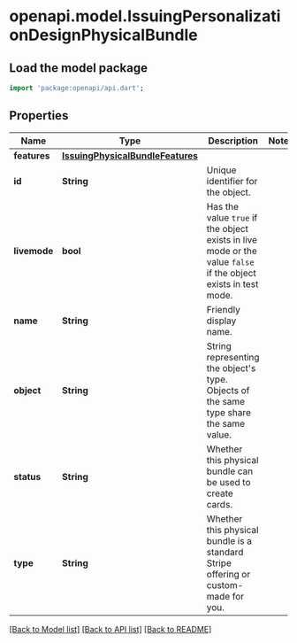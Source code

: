 # openapi.model.IssuingPersonalizationDesignPhysicalBundle

## Load the model package
```dart
import 'package:openapi/api.dart';
```

## Properties
Name | Type | Description | Notes
------------ | ------------- | ------------- | -------------
**features** | [**IssuingPhysicalBundleFeatures**](IssuingPhysicalBundleFeatures.md) |  | 
**id** | **String** | Unique identifier for the object. | 
**livemode** | **bool** | Has the value `true` if the object exists in live mode or the value `false` if the object exists in test mode. | 
**name** | **String** | Friendly display name. | 
**object** | **String** | String representing the object's type. Objects of the same type share the same value. | 
**status** | **String** | Whether this physical bundle can be used to create cards. | 
**type** | **String** | Whether this physical bundle is a standard Stripe offering or custom-made for you. | 

[[Back to Model list]](../README.md#documentation-for-models) [[Back to API list]](../README.md#documentation-for-api-endpoints) [[Back to README]](../README.md)


